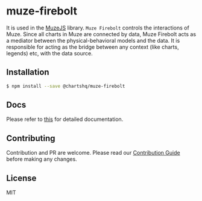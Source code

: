# muze-firebolt

It is used in the [MuzeJS](https://github.com/chartshq/muze) library. `Muze Firebolt` controls the interactions of Muze. Since all charts in Muze are connected by data, Muze Firebolt acts as a mediator between the physical-behavioral models and the data. It is responsible for acting as the bridge between any context (like charts, legends) etc, with the data source.

## Installation

```bash
$ npm install --save @chartshq/muze-firebolt
```

## Docs

Please refer to [this](https://www.charts.com/muze/docs) for detailed documentation.

## Contributing

Contribution and PR are welcome. Please read our [Contribution Guide](https://github.com/chartshq/muze/blob/master/CONTRIBUTING.md) before making any changes.

## License

MIT